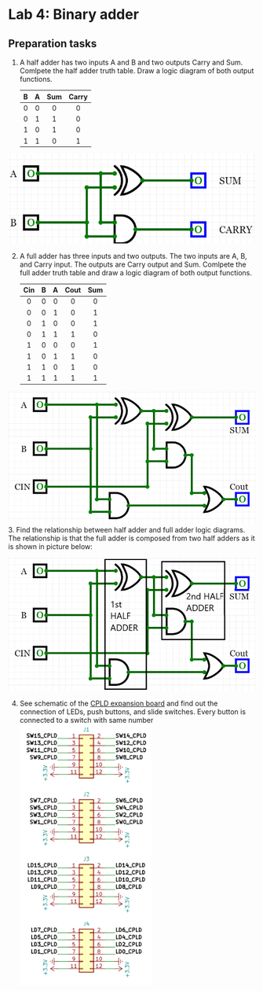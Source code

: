 # Lab 4: Binary adder

## Preparation tasks 

1. A half adder has two inputs A and B and two outputs Carry and Sum. Comlpete the half adder truth table. Draw a logic diagram of both output functions.

    | **B** | **A** | **Sum** | **Carry** |
    | :-: | :-: | :-: | :-: |
    | 0 | 0 | 0 | 0 |
    | 0 | 1 | 1 | 0 |
    | 1 | 0 | 1 | 0 |
    | 1 | 1 | 0 | 1 |
    
![Half_adder](https://github.com/Zabka759/Digital-Electronics-1/blob/master/labs/04-adder/halfadder.PNG)

2. A full adder has three inputs and two outputs. The two inputs are A, B, and Carry input. The outputs are Carry output and Sum. Comlpete the full adder truth table and draw a logic diagram of both output functions.

    | **Cin** | **B** | **A** | **Cout** | **Sum** |
    | :-: | :-: | :-: | :-: | :-: |
    | 0 | 0 | 0 | 0 | 0 |
    | 0 | 0 | 1 | 0 | 1 |
    | 0 | 1 | 0 | 0 | 1 |
    | 0 | 1 | 1 | 1 | 0 |
    | 1 | 0 | 0 | 0 | 1 |
    | 1 | 0 | 1 | 1 | 0 |
    | 1 | 1 | 0 | 1 | 0 |
    | 1 | 1 | 1 | 1 | 1 |
    
![Full_adder](https://github.com/Zabka759/Digital-Electronics-1/blob/master/labs/04-adder/fulladder.png)
3. Find the relationship between half adder and full adder logic diagrams.
The relationship is that the full adder is composed from two half adders as it is shown in picture below:

![binaryadder](https://github.com/Zabka759/Digital-Electronics-1/blob/master/labs/04-adder/tempsnip.PNG)

4. See schematic of the [CPLD expansion board](../../Docs/cpld_expansion.pdf) and find out the connection of LEDs, push buttons, and slide switches.
Every button is connected to a switch with same number
![LEDs](https://github.com/Zabka759/Digital-Electronics-1/blob/master/labs/04-adder/LEDs_SW.PNG)
